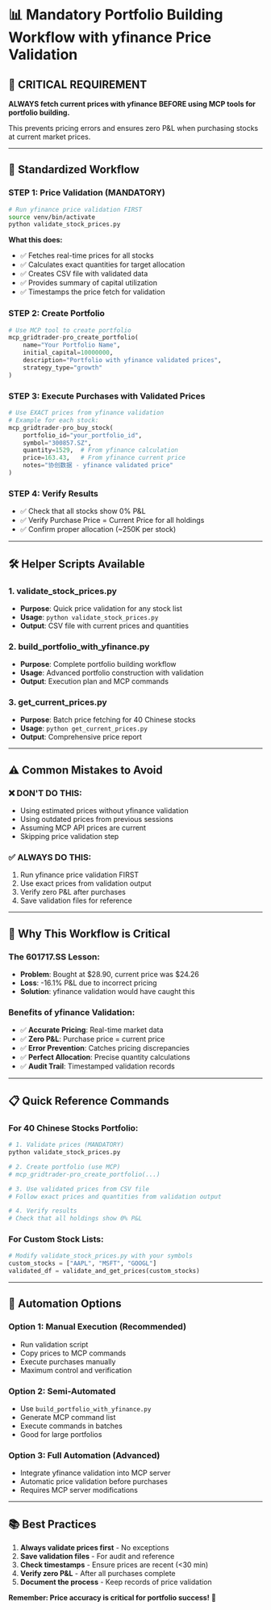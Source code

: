 # 📊 Mandatory Portfolio Building Workflow with yfinance Price Validation

## 🚨 CRITICAL REQUIREMENT

**ALWAYS fetch current prices with yfinance BEFORE using MCP tools for portfolio building.**

This prevents pricing errors and ensures zero P&L when purchasing stocks at current market prices.

---

## 🔄 Standardized Workflow

### **STEP 1: Price Validation (MANDATORY)**
```bash
# Run yfinance price validation FIRST
source venv/bin/activate
python validate_stock_prices.py
```

**What this does:**
- ✅ Fetches real-time prices for all stocks
- ✅ Calculates exact quantities for target allocation
- ✅ Creates CSV file with validated data
- ✅ Provides summary of capital utilization
- ✅ Timestamps the price fetch for validation

### **STEP 2: Create Portfolio**
```python
# Use MCP tool to create portfolio
mcp_gridtrader-pro_create_portfolio(
    name="Your Portfolio Name",
    initial_capital=10000000,
    description="Portfolio with yfinance validated prices",
    strategy_type="growth"
)
```

### **STEP 3: Execute Purchases with Validated Prices**
```python
# Use EXACT prices from yfinance validation
# Example for each stock:
mcp_gridtrader-pro_buy_stock(
    portfolio_id="your_portfolio_id",
    symbol="300857.SZ",
    quantity=1529,  # From yfinance calculation
    price=163.43,   # From yfinance current price
    notes="协创数据 - yfinance validated price"
)
```

### **STEP 4: Verify Results**
- ✅ Check that all stocks show 0% P&L
- ✅ Verify Purchase Price = Current Price for all holdings
- ✅ Confirm proper allocation (~250K per stock)

---

## 🛠️ Helper Scripts Available

### **1. validate_stock_prices.py**
- **Purpose**: Quick price validation for any stock list
- **Usage**: `python validate_stock_prices.py`
- **Output**: CSV file with current prices and quantities

### **2. build_portfolio_with_yfinance.py**
- **Purpose**: Complete portfolio building workflow
- **Usage**: Advanced portfolio construction with validation
- **Output**: Execution plan and MCP commands

### **3. get_current_prices.py**
- **Purpose**: Batch price fetching for 40 Chinese stocks
- **Usage**: `python get_current_prices.py`
- **Output**: Comprehensive price report

---

## ⚠️ Common Mistakes to Avoid

### **❌ DON'T DO THIS:**
- Using estimated prices without yfinance validation
- Using outdated prices from previous sessions
- Assuming MCP API prices are current
- Skipping price validation step

### **✅ ALWAYS DO THIS:**
1. Run yfinance price validation FIRST
2. Use exact prices from validation output
3. Verify zero P&L after purchases
4. Save validation files for reference

---

## 🎯 Why This Workflow is Critical

### **The 601717.SS Lesson:**
- **Problem**: Bought at $28.90, current price was $24.26
- **Loss**: -16.1% P&L due to incorrect pricing
- **Solution**: yfinance validation would have caught this

### **Benefits of yfinance Validation:**
- ✅ **Accurate Pricing**: Real-time market data
- ✅ **Zero P&L**: Purchase price = current price
- ✅ **Error Prevention**: Catches pricing discrepancies
- ✅ **Perfect Allocation**: Precise quantity calculations
- ✅ **Audit Trail**: Timestamped validation records

---

## 📋 Quick Reference Commands

### **For 40 Chinese Stocks Portfolio:**
```bash
# 1. Validate prices (MANDATORY)
python validate_stock_prices.py

# 2. Create portfolio (use MCP)
# mcp_gridtrader-pro_create_portfolio(...)

# 3. Use validated prices from CSV file
# Follow exact prices and quantities from validation output

# 4. Verify results
# Check that all holdings show 0% P&L
```

### **For Custom Stock Lists:**
```python
# Modify validate_stock_prices.py with your symbols
custom_stocks = ["AAPL", "MSFT", "GOOGL"]
validated_df = validate_and_get_prices(custom_stocks)
```

---

## 🚀 Automation Options

### **Option 1: Manual Execution (Recommended)**
- Run validation script
- Copy prices to MCP commands
- Execute purchases manually
- Maximum control and verification

### **Option 2: Semi-Automated**
- Use `build_portfolio_with_yfinance.py`
- Generate MCP command list
- Execute commands in batches
- Good for large portfolios

### **Option 3: Full Automation (Advanced)**
- Integrate yfinance validation into MCP server
- Automatic price validation before purchases
- Requires MCP server modifications

---

## 📚 Best Practices

1. **Always validate prices first** - No exceptions
2. **Save validation files** - For audit and reference
3. **Check timestamps** - Ensure prices are recent (<30 min)
4. **Verify zero P&L** - After all purchases complete
5. **Document the process** - Keep records of price validation

**Remember: Price accuracy is critical for portfolio success!** 🎯
